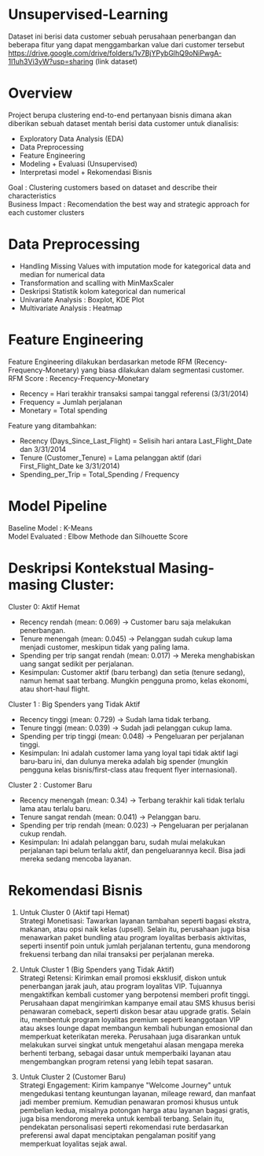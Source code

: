 # Unsupervised-Learning
Dataset ini berisi data customer sebuah perusahaan penerbangan dan  beberapa fitur yang dapat menggambarkan value dari customer  tersebut
https://drive.google.com/drive/folders/1v7BjYPybGlhQ9oNiPwgA-1l1uh3Vi3yW?usp=sharing (link dataset)

# Overview
Project berupa clustering end-to-end pertanyaan bisnis dimana akan diberikan sebuah dataset mentah berisi data customer untuk dianalisis:
- Exploratory Data Analysis (EDA)
- Data Preprocessing
- Feature Engineering
- Modeling + Evaluasi (Unsupervised)
- Interpretasi model + Rekomendasi Bisnis

Goal : Clustering customers based on dataset and describe their characteristics <br>
Business Impact : Recomendation the best way and strategic approach for each customer clusters

# Data Preprocessing
- Handling Missing Values with imputation mode for kategorical data and median for numerical data
- Transformation and scalling with MinMaxScaler
- Deskripsi Statistik kolom kategorical dan numerical
- Univariate Analysis : Boxplot, KDE Plot
- Multivariate Analysis : Heatmap 

# Feature Engineering
Feature Engineering dilakukan berdasarkan metode RFM (Recency-Frequency-Monetary) yang biasa dilakukan dalam segmentasi customer.
RFM Score : Recency-Frequency-Monetary
- Recency = Hari terakhir transaksi sampai tanggal referensi (3/31/2014)
- Frequency = Jumlah perjalanan
- Monetary = Total spending

Feature yang ditambahkan:
- Recency (Days_Since_Last_Flight) = Selisih hari antara Last_Flight_Date dan 3/31/2014
- Tenure (Customer_Tenure) = Lama pelanggan aktif (dari First_Flight_Date ke 3/31/2014)
- Spending_per_Trip = Total_Spending / Frequency

# Model Pipeline
Baseline Model : K-Means <br>
Model Evaluated : Elbow Methode dan Silhouette Score

# Deskripsi Kontekstual Masing-masing Cluster:
Cluster 0: Aktif Hemat
- Recency rendah (mean: 0.069) → Customer baru saja melakukan penerbangan.
- Tenure menengah (mean: 0.045) → Pelanggan sudah cukup lama menjadi customer, meskipun tidak yang paling lama.
- Spending per trip sangat rendah (mean: 0.017) → Mereka menghabiskan uang sangat sedikit per perjalanan.
- Kesimpulan:
Customer aktif (baru terbang) dan setia (tenure sedang), namun hemat saat terbang. Mungkin pengguna promo, kelas ekonomi, atau short-haul flight.

Cluster 1 : Big Spenders yang Tidak Aktif
- Recency tinggi (mean: 0.729) → Sudah lama tidak terbang.
- Tenure tinggi (mean: 0.039) → Sudah jadi pelanggan cukup lama.
- Spending per trip tinggi (mean: 0.048) → Pengeluaran per perjalanan tinggi.
- Kesimpulan:
Ini adalah customer lama yang loyal tapi tidak aktif lagi baru-baru ini, dan dulunya mereka adalah big spender (mungkin pengguna kelas bisnis/first-class atau frequent flyer internasional).

Cluster 2 : Customer Baru
- Recency menengah (mean: 0.34) → Terbang terakhir kali tidak terlalu lama atau terlalu baru.
- Tenure sangat rendah (mean: 0.041) → Pelanggan baru.
- Spending per trip rendah (mean: 0.023) → Pengeluaran per perjalanan cukup rendah.
- Kesimpulan:
Ini adalah pelanggan baru, sudah mulai melakukan perjalanan tapi belum terlalu aktif, dan pengeluarannya kecil. Bisa jadi mereka sedang mencoba layanan.

# Rekomendasi Bisnis

1. Untuk Cluster 0 (Aktif tapi Hemat)<br>
Strategi Monetisasi: Tawarkan layanan tambahan seperti bagasi ekstra, makanan, atau opsi naik kelas (upsell). Selain itu, perusahaan juga bisa menawarkan paket bundling atau program loyalitas berbasis aktivitas, seperti insentif poin untuk jumlah perjalanan tertentu, guna mendorong frekuensi terbang dan nilai transaksi per perjalanan mereka.

2. Untuk Cluster 1 (Big Spenders yang Tidak Aktif)<br>
Strategi Retensi: Kirimkan email promosi eksklusif, diskon untuk penerbangan jarak jauh, atau program loyalitas VIP. Tujuannya mengaktifkan kembali customer yang berpotensi memberi profit tinggi. Perusahaan dapat mengirimkan kampanye email atau SMS khusus berisi penawaran comeback, seperti diskon besar atau upgrade gratis. Selain itu, membentuk program loyalitas premium seperti keanggotaan VIP atau akses lounge dapat membangun kembali hubungan emosional dan memperkuat keterikatan mereka. Perusahaan juga disarankan untuk melakukan survei singkat untuk mengetahui alasan mengapa mereka berhenti terbang, sebagai dasar untuk memperbaiki layanan atau mengembangkan program retensi yang lebih tepat sasaran.

3. Untuk Cluster 2 (Customer Baru)<br>
Strategi Engagement: Kirim kampanye "Welcome Journey" untuk mengedukasi tentang keuntungan layanan, mileage reward, dan manfaat jadi member premium. Kemudian penawaran promosi khusus untuk pembelian kedua, misalnya potongan harga atau layanan bagasi gratis, juga bisa mendorong mereka untuk kembali terbang. Selain itu, pendekatan personalisasi seperti rekomendasi rute berdasarkan preferensi awal dapat menciptakan pengalaman positif yang memperkuat loyalitas sejak awal.

